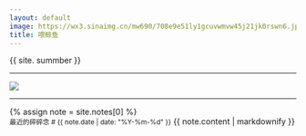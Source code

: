 ```yaml
---
layout: default
image: https://wx3.sinaimg.cn/mw690/708e9e51ly1gcuvwmvw45j21jk0rswn6.jpg
title: 喂鲸鱼
---
```


<p>{{ site. summber }}</p>
<hr >
<img src="https://wx3.sinaimg.cn/mw690/708e9e51ly1gcuvwmvw45j21jk0rswn6.jpg">
<hr >
{% assign note = site.notes[0] %}
<div class="aside">
  <small>最近的碎碎念 # {{ note.date | date: "%Y-%m-%d" }}</small>
  {{ note.content | markdownify }}
</div>